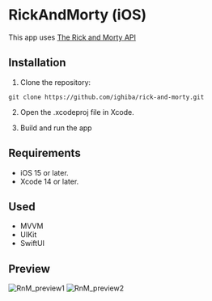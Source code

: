 # RickAndMorty (iOS)

This app uses [The Rick and Morty API](https://rickandmortyapi.com)

## Installation

1. Clone the repository:

```
git clone https://github.com/ighiba/rick-and-morty.git
```

2. Open the .xcodeproj file in Xcode.

3. Build and run the app

## Requirements

- iOS 15 or later.
- Xcode 14 or later.

## Used

- MVVM
- UIKit
- SwiftUI

## Preview

![RnM_preview1](https://github.com/ighiba/rick-and-morty/assets/9763289/54c3ae79-b27e-4520-b8fb-595f9a0ea6fb)
![RnM_preview2](https://github.com/ighiba/rick-and-morty/assets/9763289/4bba8ee8-8790-4acd-8fd9-5c4f5e874899)
